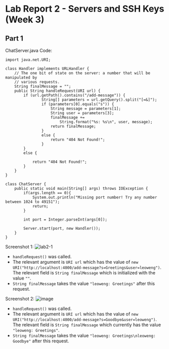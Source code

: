 # Lab Report 2 - Servers and SSH Keys (Week 3)

## Part 1
ChatServer.java Code: 
```import java.io.IOException;
import java.net.URI;

class Handler implements URLHandler {
    // The one bit of state on the server: a number that will be manipulated by
    // various requests.
    String finalMessage = "";
    public String handleRequest(URI url) {
        if (url.getPath().contains("/add-message")) {
                String[] parameters = url.getQuery().split("[=&]");
                if (parameters[0].equals("s")) {
                    String message = parameters[1];
                    String user = parameters[3];
                    finalMessage += 
                        String.format("%s: %s\n", user, message);
                    return finalMessage;
                }
                else {
                    return "404 Not Found!";
                }
        } 
        else {
            
            return "404 Not Found!";
        }
    }
}

class ChatServer {
    public static void main(String[] args) throws IOException {
        if(args.length == 0){
            System.out.println("Missing port number! Try any number between 1024 to 49151");
            return;
        }

        int port = Integer.parseInt(args[0]);

        Server.start(port, new Handler());
    }
}
```
Screenshot 1:
![lab2-1](https://github.com/leoweng05/cse15l-lab-reports/assets/62259208/a54290ca-315a-4047-a447-9c4a422fa97f)
* `handleRequest()` was called.
* The relevant argument is `URI url` which has the value of `new URI("http://localhost:4000/add-message?s=Greetings&user=leoweng")`. The relevant field is `String finalMessage` which is initialized with the value `""`.
* `String finalMessage` takes the value `"leoweng: Greetings"` after this request.

Screenshot 2:
![image](https://github.com/leoweng05/cse15l-lab-reports/assets/62259208/793acada-24ef-4f3e-b53e-996881960da9)
* `handleRequest()` was called.
* The relevant argument is `URI url` which has the value of `new URI("http://localhost:4000/add-message?s=Goodbye&user=leoweng")`. The relevant field is `String finalMessage` which currently has the value `"leoweng: Greetings"`.
* `String finalMessage` takes the value `"leoweng: Greetings\nleoweng: Goodbye"` after this request.


